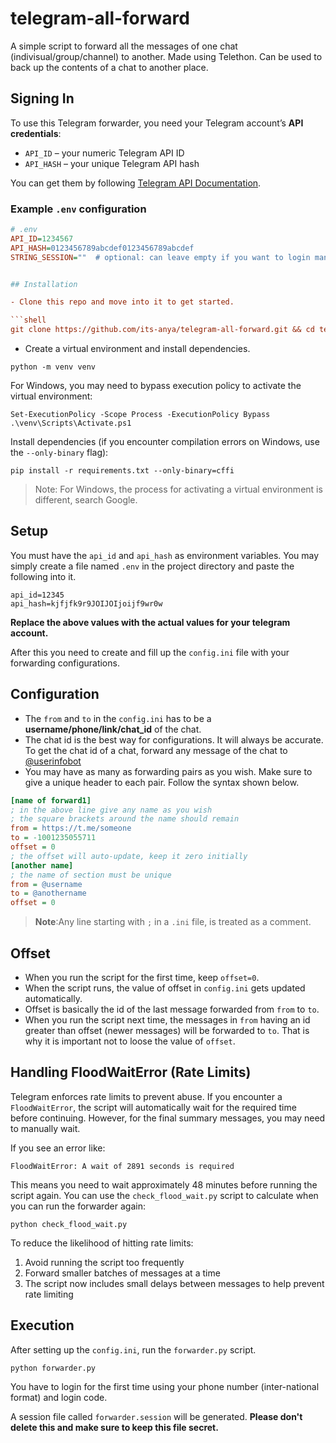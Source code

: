 # telegram-all-forward

A simple script to forward all the messages of one chat (indivisual/group/channel) to another. Made using Telethon. Can be used to back up the contents of a chat to another place.

## Signing In

To use this Telegram forwarder, you need your Telegram account’s **API credentials**:

- `API_ID` – your numeric Telegram API ID  
- `API_HASH` – your unique Telegram API hash  

You can get them by following [Telegram API Documentation](https://my.telegram.org/apps).  

### Example `.env` configuration

```ini
# .env
API_ID=1234567
API_HASH=0123456789abcdef0123456789abcdef
STRING_SESSION=""  # optional: can leave empty if you want to login manually


## Installation

- Clone this repo and move into it to get started.

```shell
git clone https://github.com/its-anya/telegram-all-forward.git && cd telegram-all-forward
```

- Create a virtual environment and install dependencies.

```shell
python -m venv venv
```

For Windows, you may need to bypass execution policy to activate the virtual environment:

```shell
Set-ExecutionPolicy -Scope Process -ExecutionPolicy Bypass
.\venv\Scripts\Activate.ps1
```

Install dependencies (if you encounter compilation errors on Windows, use the `--only-binary` flag):

```shell
pip install -r requirements.txt --only-binary=cffi
```

> Note: For Windows, the process for activating a virtual environment is different, search Google.

## Setup

You must have the `api_id` and `api_hash` as environment variables.
You may simply create a file named `.env` in the project directory and paste the following into it.

```shell
api_id=12345
api_hash=kjfjfk9r9JOIJOIjoijf9wr0w
```

**Replace the above values with the actual values for your telegram account.**

After this you need to create and fill up the `config.ini` file with your forwarding configurations.

## Configuration

- The `from` and `to` in the `config.ini` has to be a **username/phone/link/chat_id** of the chat.
- The chat id is the best way for configurations. It will always be accurate. To get the chat id of a chat, forward any message of the chat to [@userinfobot](https://telegram.me/userinfobot)
- You may have as many as forwarding pairs as you wish. Make sure to give a unique header to each pair. Follow the syntax shown below.

```ini
[name of forward1]
; in the above line give any name as you wish
; the square brackets around the name should remain
from = https://t.me/someone
to = -1001235055711
offset = 0
; the offset will auto-update, keep it zero initially
[another name]
; the name of section must be unique
from = @username
to = @anothername
offset = 0
```

> **Note**:Any line starting with `;` in a `.ini` file, is treated as a comment.

## Offset

- When you run the script for the first time, keep `offset=0`.
- When the script runs, the value of offset in `config.ini` gets updated automatically.
- Offset is basically the id of the last message forwarded from `from` to `to`.
- When you run the script next time, the messages in `from` having an id greater than offset (newer messages) will be forwarded to  `to`. That is why it is important not to loose the value of `offset`.

## Handling FloodWaitError (Rate Limits)

Telegram enforces rate limits to prevent abuse. If you encounter a `FloodWaitError`, the script will automatically wait for the required time before continuing. However, for the final summary messages, you may need to manually wait.

If you see an error like:
```
FloodWaitError: A wait of 2891 seconds is required
```

This means you need to wait approximately 48 minutes before running the script again. You can use the `check_flood_wait.py` script to calculate when you can run the forwarder again:

```shell
python check_flood_wait.py
```

To reduce the likelihood of hitting rate limits:
1. Avoid running the script too frequently
2. Forward smaller batches of messages at a time
3. The script now includes small delays between messages to help prevent rate limiting

## Execution

After setting up the `config.ini`, run the `forwarder.py` script.

```shell
python forwarder.py
```

You have to login for the first time using your phone number (inter-national format) and login code.

A session file called `forwarder.session` will be generated. **Please don't delete this and make sure to keep this file secret.**